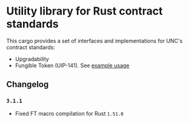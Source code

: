 # Utility library for Rust contract standards

This cargo provides a set of interfaces and implementations for UNC's contract standards:

- Upgradability
- Fungible Token (UIP-141). See [example usage](../examples/fungible-token)

## Changelog

### `3.1.1`

- Fixed FT macro compilation for Rust `1.51.0`

